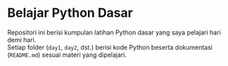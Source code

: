 # Belajar Python Dasar 

Repositori ini berisi kumpulan latihan Python dasar yang saya pelajari hari demi hari.  
Setiap folder (`day1`, `day2`, dst.) berisi kode Python beserta dokumentasi (`README.md`) sesuai materi yang dipelajari.
